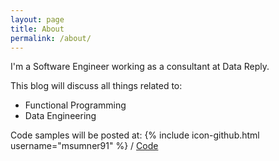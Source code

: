 ```yaml
---
layout: page
title: About
permalink: /about/
---
```


I'm a Software Engineer working as a consultant at Data Reply.

This blog will discuss all things related to:
- Functional Programming
- Data Engineering

Code samples will be posted at:
{% include icon-github.html username="msumner91" %} /
[Code](https://github.com/msumner91)
